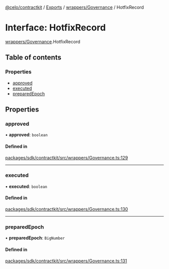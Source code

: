 [@celo/contractkit](../README.md) / [Exports](../modules.md) / [wrappers/Governance](../modules/wrappers_Governance.md) / HotfixRecord

# Interface: HotfixRecord

[wrappers/Governance](../modules/wrappers_Governance.md).HotfixRecord

## Table of contents

### Properties

- [approved](wrappers_Governance.HotfixRecord.md#approved)
- [executed](wrappers_Governance.HotfixRecord.md#executed)
- [preparedEpoch](wrappers_Governance.HotfixRecord.md#preparedepoch)

## Properties

### approved

• **approved**: `boolean`

#### Defined in

[packages/sdk/contractkit/src/wrappers/Governance.ts:129](https://github.com/celo-org/developer-tooling/blob/master/packages/sdk/contractkit/src/wrappers/Governance.ts#L129)

___

### executed

• **executed**: `boolean`

#### Defined in

[packages/sdk/contractkit/src/wrappers/Governance.ts:130](https://github.com/celo-org/developer-tooling/blob/master/packages/sdk/contractkit/src/wrappers/Governance.ts#L130)

___

### preparedEpoch

• **preparedEpoch**: `BigNumber`

#### Defined in

[packages/sdk/contractkit/src/wrappers/Governance.ts:131](https://github.com/celo-org/developer-tooling/blob/master/packages/sdk/contractkit/src/wrappers/Governance.ts#L131)
